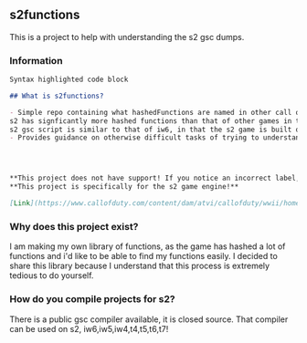## s2functions

This is a project to help with understanding the s2 gsc dumps.

### Information

```markdown
Syntax highlighted code block

## What is s2functions?

- Simple repo containing what hashedFunctions are named in other call of duty games.
s2 has signficantly more hashed functions than that of other games in the franchise.
s2 gsc script is similar to that of iw6, in that the s2 game is built off of iw6.
- Provides guidance on otherwise difficult tasks of trying to understand what functions do what inside of s2.




**This project does not have support! If you notice an incorrect label, let me know!**
**This project is specifically for the s2 game engine!**

[Link](https://www.callofduty.com/content/dam/atvi/callofduty/wwii/home/sh-overview.jpg)
```

### Why does this project exist?

I am making my own library of functions, as the game has hashed a lot of functions and i'd like to be able to find my functions easily.
I decided to share this library because I understand that this process is extremely tedious to do yourself.

### How do you compile projects for s2?

There is a public gsc compiler available, it is closed source. That compiler can be used on s2, iw6,iw5,iw4,t4,t5,t6,t7!
